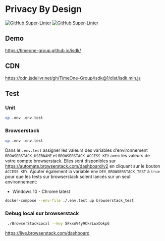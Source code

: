 # Privacy By Design

[![GitHub Super-Linter](https://github.com/TimeOne-Group/isdk/workflows/Lint%20Code%20Base/badge.svg)](https://github.com/marketplace/actions/super-linter)
[![GitHub Super-Linter](https://github.com/TimeOne-Group/isdk/workflows/Test%20Code%20Base/badge.svg)](https://github.com/marketplace/actions/super-linter)

## Demo

https://timeone-group.github.io/isdk/

## CDN

https://cdn.jsdelivr.net/gh/TimeOne-Group/isdk@1/dist/isdk.min.js

## Test

### Unit

```bash
cp .env .env.test
```

### Browserstack

```bash
cp .env .env.test
```

Dans le `.env.test` assigner les valeurs des variables d'environnement `BROWSERSTACK_USERNAME` et `BROWSERSTACK_ACCESS_KEY` avec les valeurs de votre compte browserstack. Elles sont disponibles sur https://automate.browserstack.com/dashboard/v2 en cliquant sur le bouton `ACCESS KEY`.
Ajouter également la variable env `DEV_BROWSERSTACK_TEST` à `true` pour que les tests sur browserstack soient lancés sur un seul environnement:

- Windows 10 - Chrome latest

```bash
docker-compose --env-file ./.env.test up browserstack_test
```

### Debug local sur browserstack

```bash
 ./BrowserStackLocal --key 5FxxnV4y9CkrLwxDokpG
```

https://live.browserstack.com/dashboard
